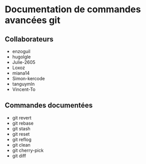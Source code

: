 # Documentation de commandes avancées git

## Collaborateurs

-   enzoguil
-   hugolgle
-   Julie-2605
-   Loxoz
-   miana14
-   Simon-kercode
-   tanguymln
-   Vincent-To

## Commandes documentées

-   git revert
-   git rebase
-   git stash
-   git reset
-   git reflog
-   git clean
-   git cherry-pick
-   git diff
